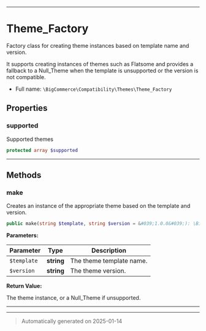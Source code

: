 ***

# Theme_Factory

Factory class for creating theme instances based on template name and version.

It supports creating instances of themes such as Flatsome and provides a fallback to a Null_Theme
when the template is unsupported or the version is not compatible.

* Full name: `\BigCommerce\Compatibility\Themes\Theme_Factory`



## Properties


### supported

Supported themes

```php
protected array $supported
```







***

## Methods


### make

Creates an instance of the appropriate theme based on the template and version.

```php
public make(string $template, string $version = &#039;1.0.0&#039;): \BigCommerce\Compatibility\Themes\BigCommerce\Compatibility\Themes\Theme
```








**Parameters:**

| Parameter | Type | Description |
|-----------|------|-------------|
| `$template` | **string** | The theme template name. |
| `$version` | **string** | The theme version. |


**Return Value:**

The theme instance, or a Null_Theme if unsupported.




***


***
> Automatically generated on 2025-01-14
